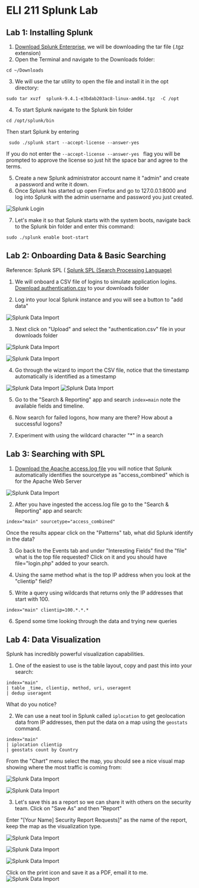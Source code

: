 # ELI 211 Splunk Lab


## Lab 1: Installing Splunk

1. [Download Splunk Enterprise](https://www.splunk.com/en_us/download/splunk-enterprise.html), we will be downloading the tar file (.tgz extension)
2. Open the Terminal and navigate to the Downloads folder:

```cd ~/Downloads```

3. We will use the tar utility to open the file and install it in the opt directory:
   
``` sudo tar xvzf  splunk-9.4.1-e3bdab203ac8-linux-amd64.tgz  -C /opt ```

4. To start Splunk navigate to the Splunk bin folder

``` cd /opt/splunk/bin  ```

Then start Splunk by entering

``` sudo ./splunk start --accept-license --answer-yes```

If you do not enter the ```--accept-license --answer-yes ``` flag you will be prompted to approve the license so just hit the space bar and agree to the terms. 

5. Create a new Splunk administrator account name it "admin" and create a password and write it down. 
6. Once Splunk has started up open Firefox and go to 127.0.0.1:8000 and log into Splunk with the admin username and password you just created. 

![Splunk Login](/img/splunk1.png)

7. Let's make it so that Splunk starts with the system boots, navigate back to the Splunk bin folder and enter this command: 

```sudo ./splunk enable boot-start ```

## Lab 2: Onboarding Data & Basic Searching

Reference: Splunk SPL (
[Splunk SPL (Search Processing Language)](https://docs.splunk.com/Documentation/SplunkCloud/9.2.2403/SearchReference/UnderstandingSPLsyntax)

1. We will onboard a CSV file of logins to simulate application logins.  
[Download authentication.csv](authentication.csv) to your downloads folder

2. Log into your local Splunk instance and you will see a button to "add data"

![Splunk Data Import](/img/splunk2.png)

3. Next click on "Upload" and select the "authentication.csv" file in your downloads folder

![Splunk Data Import](/img/splunk3.png)

![Splunk Data Import](/img/splunk4.png)

4. Go through the wizard to import the CSV file, notice that the timestamp automatically is identified as a timestamp

![Splunk Data Import](/img/splunk5.png)
![Splunk Data Import](/img/splunk6.png)


5. Go to the "Search & Reporting" app and search ```index=main``` note the available fields and timeline. 

6. Now search for failed logons, how many are there? How about a successful logons? 

7. Experiment with using the wildcard character "*" in a search

## Lab 3: Searching with SPL

1.  [Download the Apache access.log file](access.log) you will notice that Splunk automatically identifies the sourcetype as "access_combined" which is for the Apache Web Server

![Splunk Data Import](/img/splunk8.png)

2. After you have ingested the access.log file go to the "Search & Reporting" app and search:

```index="main" sourcetype="access_combined" ```

Once the results appear click on the "Patterns" tab, what did Splunk identify in the data? 

3. Go back to the Events tab and under "Interesting Fields" find the "file" what is the top file requested? Click on it and you should have file="login.php" added to your search.

4. Using the same method what is the top IP address when you look at the "clientip" field?

5. Write a query using wildcards that returns only the IP addresses that start with 100.

``` index="main" clientip=100.*.*.* ```

6. Spend some time looking through the data and trying new queries

## Lab 4: Data Visualization

Splunk has incredibly powerful visualization capabilities. 

1. One of the easiest to use is the table layout, copy and past this into your search:

```
index="main"
| table _time, clientip, method, uri, useragent
| dedup useragent

```

What do you notice?

2. We can use a neat tool in Splunk called ``` iplocation ``` to get geolocation data from IP addresses, then put the data on a map using the ``` geostats ``` command. 

```
index="main"
| iplocation clientip
| geostats count by Country

```
From the "Chart" menu select the map, you should see a nice visual map showing where the most traffic is coming from:

![Splunk Data Import](/img/splunk9.png)

![Splunk Data Import](/img/splunk10.png)

3. Let's save this as a report so we can share it with others on the security team. Click on "Save As" and then "Report"

Enter "[Your Name] Security Report Requests]" as the name of the report, keep the map as the visualization type. 

![Splunk Data Import](/img/splunk11.png)

![Splunk Data Import](/img/splunk12.png) 

![Splunk Data Import](/img/splunk13.png) 

Click on the print icon and save it as a PDF, email it to me. 
![Splunk Data Import](/img/splunk14.png) 


